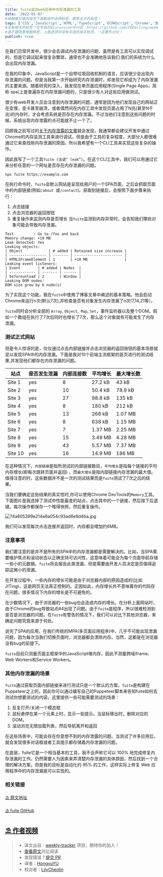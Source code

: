 ```yaml
---
title: fuite监测web应用中内存泄漏的工具
date: '2022-01-07'
#请根据文章内容在下面数组中选择标签，删除无关的标签！
tags: ['CSS','JavaScript','HTML','TypeScript','ECMAScript','Chrome','游览器','网络','React','Vue','webpack','babel','vite','node']
#没有相关的标签？在专有的discussion中讨论：https://github.com/FEDarling/weekly-tracker/discussions/51#discussion-3827174
#请不要随意增删标签，上面选项中没有可选的相关标签，一定要先讨论！
publish: true
---
```


在我们日常开发中，很少会去调试内存泄漏的问题，虽然是有工具可以实现调试的，但是它调试起来很复杂繁琐，通常也不会准确地告诉我们:我们的系统为什么会出现内存泄漏。

在我的印象中，JavaScript是一个自带垃圾回收机制的语言，应该很少会出现内存泄漏的问题。但是当我第一次开始研究内存泄漏时，却发现它却成为了内存泄漏的主要来源。随着研究的深入，我发现在单页面应用程序(Single Page Apps，简称 spa)上是普遍存在内存泄漏问题的，只是很少有人对这些应用做测试。

很少有web开发人员会注意到内存泄漏的问题，通常是因为他们发现自己的网站正在变慢，变卡甚至崩溃，或者偶然间在内存工具中发现页面占用了N兆(甚至N千兆)的内存时，才会考虑系统是否存在内存泄漏。不过当他们注意到这些问题的时候，系统出现内存泄露的点可能就不止一个了。

回顾我之前写过的[关于内存泄露的文章](https://nolanlawson.com/2020/02/19/fixing-memory-leaks-in-web-applications/)就会发现，我通常都会建议开发中通过Chrome的内存监测工具来进行调试，但是由于工具的复杂程度，大部分人都很难通过它来查找除内存泄漏的原因。所以我希望有一个CLI工具来实现这些复杂的操作。

因此我写了一个工具`fuite (法语“ leak”)`。在这个CLI工具中，我们可以用通过它来分析任意的一个网址是否存在内存泄漏的问题。
```
npx fuite https://example.com
```
在执行命令时，`fuite`会默认网站是呈现给用户的一个SPA页面，之后会抓取页面中的内部链接(例如``/about ``或``/contact``)。获取到链接后，会按照下面步骤来执行：
1. 点击链接
2. 点击浏览器的返回按钮
3. 重复操作来监测内存是否增长
当`fuite`监测到内存异常时，会告知我们哪些对象可能会导致内存泄漏。
```
Test         : Go to /foo and back
Memory change: +10 MB
Leak detected: Yes
Leaking objects:
| Object            | # added | Retained size increase |
| ----------------- | ------- | ---------------------- |
| HTMLIFrameElement | 1       | +10 MB                 |
Leaking event listeners:
| Event        | # added | Nodes  |
| ------------ | ------- | ------ |
| beforeunload | 2       | Window |
Leaking DOM nodes:
DOM size grew by 6 node(s) 
```
为了实现这个功能，我在`fuite`中使用了博客文章中阐述的基本策略。他会启动Chrome来运行n次(默认7次),并检查是否有对象发生内存泄漏了n次(7,14,21等）。

`fuite`同时会分析全部的 ``Array``, ``Object``,`` Map``, ``Set``，事件监听器以及整个DOM。假如一个数组在执行了7次后同时也增长了7次，那么这个对象就有可能发生了内存泄漏。
### 测试正式网站
但是令人惊讶的是，仅仅通过点击内部链接并点击浏览器的返回按钮的基本场景就足以发现SPA中的内存泄漏。下面是我对10个前端主流框架的首页进行的测试结果,并发现他们都存在内存泄漏的问题。

| 站点    | 是否发生泄漏 | 内部连接数 | 平均增长 | 最大增长数 |
| ------- | ------------- | -------------- | -------------- | ---------- |
| Site 1  | yes           | 8              | 27.2 kB        | 43 kB      |
| Site 2  | yes           | 10             | 50.4 kB        | 78.9 kB    |
| Site 3  | yes           | 27             | 98.8 kB        | 135 kB     |
| Site 4  | yes           | 8              | 180 kB         | 212 kB     |
| Site 5  | yes           | 13             | 266 kB         | 1.07 MB    |
| Site 6  | yes           | 8              | 638 kB         | 1.15 MB    |
| Site 7  | yes           | 7              | 1.37 MB        | 2.25 MB    |
| Site 8  | yes           | 15             | 3.49 MB        | 4.28 MB    |
| Site 9  | yes           | 43             | 5.57 MB        | 7.37 MB    |
| Site 10 | yes           | 16             | 14.9 MB        | 186 MB     |

在这种情况下，`内部链接`是指所测试的内部链接数目，`平均增长`是指每个链接的平均内存增长(即每次跳转页面并返回) ，而`最大增长`是指内部链接内存泄漏的最大值。值得注意的时，这些数据并不是一次的测试结果而是`fuite`测试了7次之后的结果。

当我们要确定这些结果的真实性时,你可以使用Chrome DevTools的`Memory`工具。下面图片是我选择了测试中性能最差的站点，点击其中的一个链接，然后按下后退键。每次操作都保存一个堆得快照，然后重复操作。

![74a805399e214e6a054c93ad6e9d4ba.jpg](https://p9-juejin.byteimg.com/tos-cn-i-k3u1fbpfcp/34e6836feb8d47018b63611dd73ae2ff~tplv-k3u1fbpfcp-watermark.image?)

我们可以发现每次点击连接并返回时，内存都会增加约6MB。
### 注意事项
我们要注意的是并不是所有的SPA中的内存泄漏都是需要解决的。比如，当SPA需要维护焦点和滚动状态以正确支持可访问性，这意味着可能会为每个页面导航存储一些小的元数据。`fuite`将会报告此类泄漏，但是需要由开发人员决定是否值得追踪这微小的泄漏。

在开发过程中，一些内存的增长可能是由于浏览器内部的原因造成的(比如JITing)，这是网页无法真正控制的。正因如此，内存增长并不意味着你的代码存在问题，很多情况下内存的增长是不可避免的。

在少数情况下，由于浏览器的一些bug也会造成内存的增长。在分析上面网站时，由于Chrome的bug导致站点#4出现了问题。由于`fuite`是程序，所以很难检测到是否是浏览器的问题。在`fuite`有警告的情况下，我们可以对比下其他浏览器，来确定问题究竟来源于何处。

说完了SPA的应用，在我们传统的MPA(多页面应用程序)中，几乎不可能出现泄漏问题，因为每次当我们切换页面时，浏览器都会清除内存。当然，这都是在浏览器没有bug的前提下。

`fuite`目前只测量页面主框架中的JavaScript堆内存，因此不测量跨域iframe、Web Workers和Service Workers。

### 其他内存泄漏的场景

`fuite`通过获取页面内部链接来进行测试只是一个默认的方案。`fuite`是构建在 Puppeteer之上的，因此你可以通过编写自己的Puppeteer脚本来告知fuite如何去测试你想要测试的内容。这里提供一些可能需要测试的场景：
1. 反复打开/关闭一个模态框
2. 鼠标悬停在某一个元素上时，显示一些提示。当鼠标移出时，删除对应的DOM。
3. 滚动浏览无限加载列表，然后导航离开和返回

在这些场景中，可能会存在你意想不到的内存泄露的问题。当测试了许多应用后，就会发现很多对话框或者工具提示都存储着内存泄漏的问题。

在底层，fuite它是一个相当基本的工具，我不会声称它可以 100% 地完成修复内存泄漏的工作。仍然需要人为因素来弄清楚内存泄漏的具体原因，然后找到一个合理的解决方案。但是我的目标是自动化约 95% 的工作，这样实际上修复 Web 应用程序中的内存泄漏是可以实现的。

### 相关链接

[⛱ 原文地址](https://nolanlawson.com/2021/12/17/introducing-fuite-a-tool-for-finding-memory-leaks-in-web-apps/)

[⛱  fuite GitHub](https://github.com/nolanlawson/fuite)

[⛱  作者视频](https://youtu.be/H0BHL2lo89M)
---
> * 译文出自：[weekly-tracker](https://github.com/FEDarling/weekly-tracker) 项目，期待你的加入！
> * [查看原文](https://nolanlawson.com/2021/12/17/introducing-fuite-a-tool-for-finding-memory-leaks-in-web-apps/)对比阅读
> * 发现错误？[提交 PR](https://github.com/FEDarling/weekly-tracker/blob/main/weeklys/javascript_weekly/571/fuite.md)
> * 译者：[HongyuYU](https://github.com/chressYu)
> * 校对者：[LilyChenlin](https://github.com/LilyChenlin)